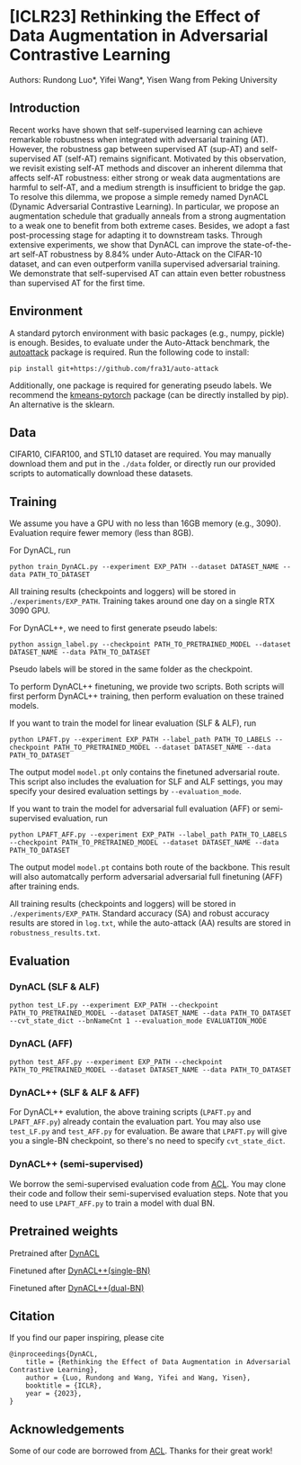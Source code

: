 # [ICLR23] Rethinking the Effect of Data Augmentation in Adversarial Contrastive Learning

Authors: Rundong Luo*, Yifei Wang*, Yisen Wang from Peking University


## Introduction
Recent works have shown that self-supervised learning can achieve remarkable robustness when integrated with adversarial training (AT). However, the robustness gap between supervised AT (sup-AT) and self-supervised AT (self-AT) remains significant. Motivated by this observation, we revisit existing self-AT methods and discover an inherent dilemma that affects self-AT robustness: either strong or weak data augmentations are harmful to self-AT, and a medium strength is insufficient to bridge the gap. To resolve this dilemma, we propose a simple remedy named DynACL (Dynamic Adversarial Contrastive Learning). In particular, we propose an augmentation schedule that gradually anneals from a strong augmentation to a weak one to benefit from both extreme cases. Besides, we adopt a fast post-processing stage for adapting it to downstream tasks. Through extensive experiments, we show that DynACL can improve the state-of-the-art self-AT robustness by 8.84% under Auto-Attack on the CIFAR-10 dataset, and can even outperform vanilla supervised adversarial training. We demonstrate that self-supervised AT can attain even better robustness than supervised AT for the first time.

## Environment
A standard pytorch environment with basic packages (e.g., numpy, pickle) is enough. Besides, to evaluate under the Auto-Attack benchmark, the [autoattack](https://github.com/fra31/auto-attack) package is required. Run the following code to install:

    pip install git+https://github.com/fra31/auto-attack

Additionally, one package is required for generating pseudo labels. We recommend the [kmeans-pytorch](https://github.com/subhadarship/kmeans_pytorch) package (can be directly installed by pip). An alternative is the sklearn.

## Data
CIFAR10, CIFAR100, and STL10 dataset are required. You may manually download them and put in the ``./data`` folder, or directly run our provided scripts to automatically download these datasets.

## Training

We assume you have a GPU with no less than 16GB memory (e.g., 3090). Evaluation require fewer memory (less than 8GB).

For DynACL, run

    python train_DynACL.py --experiment EXP_PATH --dataset DATASET_NAME --data PATH_TO_DATASET

All training results (checkpoints and loggers) will be stored in ``./experiments/EXP_PATH``. Training takes around one day on a single RTX 3090 GPU.

For DynACL++, we need to first generate pseudo labels:

    python assign_label.py --checkpoint PATH_TO_PRETRAINED_MODEL --dataset DATASET_NAME --data PATH_TO_DATASET

Pseudo labels will be stored in the same folder as the checkpoint.

To perform DynACL++ finetuning, we provide two scripts. Both scripts will first perform DynACL++ training, then perform evaluation on these trained models.

If you want to train the model for linear evaluation (SLF & ALF), run

    python LPAFT.py --experiment EXP_PATH --label_path PATH_TO_LABELS --checkpoint PATH_TO_PRETRAINED_MODEL --dataset DATASET_NAME --data PATH_TO_DATASET

The output model ``model.pt`` only contains the finetuned adversarial route.  This script also includes the evaluation for SLF and ALF settings, you may specify your desired evaluation settings by ``--evaluation_mode``. 

If you want to train the model for adversarial full evaluation (AFF) or semi-supervised evaluation, run 

    python LPAFT_AFF.py --experiment EXP_PATH --label_path PATH_TO_LABELS --checkpoint PATH_TO_PRETRAINED_MODEL --dataset DATASET_NAME --data PATH_TO_DATASET

The output model ``model.pt`` contains both route of the backbone. This result will also automatcally perform adversarial adversarial full finetuning (AFF) after training ends.

All training results (checkpoints and loggers) will be stored in ``./experiments/EXP_PATH``. Standard accuracy (SA) and robust accuracy results are stored in ``log.txt``, while the auto-attack (AA) results are stored in ``robustness_results.txt``.

## Evaluation

### DynACL (SLF & ALF) 

    python test_LF.py --experiment EXP_PATH --checkpoint PATH_TO_PRETRAINED_MODEL --dataset DATASET_NAME --data PATH_TO_DATASET --cvt_state_dict --bnNameCnt 1 --evaluation_mode EVALUATION_MODE

### DynACL (AFF) 

    python test_AFF.py --experiment EXP_PATH --checkpoint PATH_TO_PRETRAINED_MODEL --dataset DATASET_NAME --data PATH_TO_DATASET

### DynACL++ (SLF & ALF & AFF)
For DynACL++ evalution, the above training scripts (``LPAFT.py`` and ``LPAFT_AFF.py``) already contain the evaluation part. You may also use ``test_LF.py`` and ``test_AFF.py`` for evaluation. Be aware that ``LPAFT.py`` will give you a single-BN checkpoint, so there's no need to specify ``cvt_state_dict``.

### DynACL++ (semi-supervised)
We borrow the semi-supervised evaluation code from [ACL](https://github.com/VITA-Group/Adversarial-Contrastive-Learning). You may clone their code and follow their semi-supervised evaluation steps. Note that you need to use ``LPAFT_AFF.py`` to train a model with dual BN.

## Pretrained weights

Pretrained after [DynACL](https://disk.pku.edu.cn:443/link/6753909DC4EC5E17AD4A5290A55EA6F0)

Finetuned after [DynACL++(single-BN)](https://disk.pku.edu.cn:443/link/575295C2C24F6F9404C50765D5899FD8)

Finetuned after [DynACL++(dual-BN)](https://disk.pku.edu.cn:443/link/6543A73CECDF6F88EDD10FA7EB95508E)

## Citation
If you find our paper inspiring, please cite

    @inproceedings{DynACL,
        title = {Rethinking the Effect of Data Augmentation in Adversarial Contrastive Learning},
        author = {Luo, Rundong and Wang, Yifei and Wang, Yisen},
        booktitle = {ICLR},
        year = {2023},
    }

## Acknowledgements

Some of our code are borrowed from [ACL](https://github.com/VITA-Group/Adversarial-Contrastive-Learning). Thanks for their great work!



